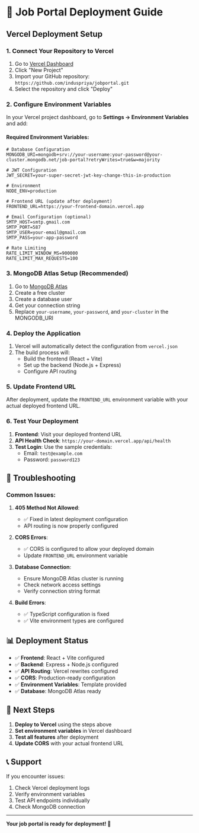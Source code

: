 # 🚀 Job Portal Deployment Guide

## Vercel Deployment Setup

### 1. Connect Your Repository to Vercel

1. Go to [Vercel Dashboard](https://vercel.com/dashboard)
2. Click "New Project"
3. Import your GitHub repository: `https://github.com/induspriya/jobportal.git`
4. Select the repository and click "Deploy"

### 2. Configure Environment Variables

In your Vercel project dashboard, go to **Settings → Environment Variables** and add:

#### Required Environment Variables:

```env
# Database Configuration
MONGODB_URI=mongodb+srv://your-username:your-password@your-cluster.mongodb.net/job-portal?retryWrites=true&w=majority

# JWT Configuration
JWT_SECRET=your-super-secret-jwt-key-change-this-in-production

# Environment
NODE_ENV=production

# Frontend URL (update after deployment)
FRONTEND_URL=https://your-frontend-domain.vercel.app

# Email Configuration (optional)
SMTP_HOST=smtp.gmail.com
SMTP_PORT=587
SMTP_USER=your-email@gmail.com
SMTP_PASS=your-app-password

# Rate Limiting
RATE_LIMIT_WINDOW_MS=900000
RATE_LIMIT_MAX_REQUESTS=100
```

### 3. MongoDB Atlas Setup (Recommended)

1. Go to [MongoDB Atlas](https://www.mongodb.com/atlas)
2. Create a free cluster
3. Create a database user
4. Get your connection string
5. Replace `your-username`, `your-password`, and `your-cluster` in the MONGODB_URI

### 4. Deploy the Application

1. Vercel will automatically detect the configuration from `vercel.json`
2. The build process will:
   - Build the frontend (React + Vite)
   - Set up the backend (Node.js + Express)
   - Configure API routing

### 5. Update Frontend URL

After deployment, update the `FRONTEND_URL` environment variable with your actual deployed frontend URL.

### 6. Test Your Deployment

1. **Frontend**: Visit your deployed frontend URL
2. **API Health Check**: `https://your-domain.vercel.app/api/health`
3. **Test Login**: Use the sample credentials:
   - Email: `test@example.com`
   - Password: `password123`

## 🔧 Troubleshooting

### Common Issues:

1. **405 Method Not Allowed**: 
   - ✅ Fixed in latest deployment configuration
   - API routing is now properly configured

2. **CORS Errors**:
   - ✅ CORS is configured to allow your deployed domain
   - Update `FRONTEND_URL` environment variable

3. **Database Connection**:
   - Ensure MongoDB Atlas cluster is running
   - Check network access settings
   - Verify connection string format

4. **Build Errors**:
   - ✅ TypeScript configuration is fixed
   - ✅ Vite environment types are configured

## 📊 Deployment Status

- ✅ **Frontend**: React + Vite configured
- ✅ **Backend**: Express + Node.js configured  
- ✅ **API Routing**: Vercel rewrites configured
- ✅ **CORS**: Production-ready configuration
- ✅ **Environment Variables**: Template provided
- ✅ **Database**: MongoDB Atlas ready

## 🎯 Next Steps

1. **Deploy to Vercel** using the steps above
2. **Set environment variables** in Vercel dashboard
3. **Test all features** after deployment
4. **Update CORS** with your actual frontend URL

## 📞 Support

If you encounter issues:
1. Check Vercel deployment logs
2. Verify environment variables
3. Test API endpoints individually
4. Check MongoDB connection

---

**Your job portal is ready for deployment! 🚀** 